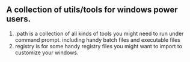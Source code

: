 A collection of utils/tools for windows power users.
---

1.  .path is a collection of all kinds of tools you might need to run under command prompt.
including handy batch files and executable files
2.  registry is for some handy registry files you might want to import to customize your windows.
